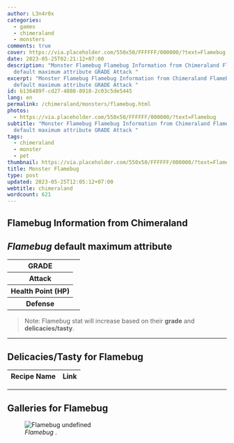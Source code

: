 ```yaml
---
author: L3n4r0x
categories:
  - games
  - chimeraland
  - monsters
comments: true
cover: https://via.placeholder.com/550x50/FFFFFF/000000/?text=Flamebug
date: 2023-05-25T02:21:12+07:00
description: "Monster Flamebug Flamebug Information from Chimeraland Flamebug
  default maximum attribute GRADE Attack "
excerpt: "Monster Flamebug Flamebug Information from Chimeraland Flamebug
  default maximum attribute GRADE Attack "
id: b136489f-cd27-4888-8918-2c03c5de5445
lang: en
permalink: /chimeraland/monsters/flamebug.html
photos:
  - https://via.placeholder.com/550x50/FFFFFF/000000/?text=Flamebug
subtitle: "Monster Flamebug Flamebug Information from Chimeraland Flamebug
  default maximum attribute GRADE Attack "
tags:
  - chimeraland
  - monster
  - pet
thumbnail: https://via.placeholder.com/550x50/FFFFFF/000000/?text=Flamebug
title: Monster Flamebug
type: post
updated: 2023-05-25T12:05:12+07:00
webtitle: chimeraland
wordcount: 621
---
```


<link
  rel="stylesheet"
  href="https://rawcdn.githack.com/dimaslanjaka/Web-Manajemen/870a349/css/bootstrap-5-3-0-alpha3-wrapper.css"
/>
<section id="bootstrap-wrapper">
  <div data-bs-theme="dark">
    <h2>Flamebug Information from Chimeraland</h2>
    <h2 id="attribute"><i>Flamebug</i> default maximum attribute</h2>
    <div class="row">
      <div class="col mb-2">
        <div class="card">
          <div class="card-body">
            <table>
              <tr>
                <th>GRADE</th>
                <td><br /></td>
              </tr>
              <tr>
                <th>Attack</th>
                <td></td>
              </tr>
              <tr>
                <th>Health Point (HP)</th>
                <td></td>
              </tr>
              <tr>
                <th>Defense</th>
                <td></td>
              </tr>
            </table>
          </div>
        </div>
      </div>
    </div>
    <blockquote class="bd-callout bd-callout-warning">
      Note: Flamebug stat will increase based on their <b>grade</b> and
      <b>delicacies/tasty</b>.
    </blockquote>
    <hr />
    <h2 id="delicacies">Delicacies/Tasty for Flamebug</h2>
    <div class="card">
      <div class="card-body">
        <div class="table-responsive">
          <table class="table table-striped">
            <thead>
              <tr>
                <th>Recipe Name</th>
                <th>Link</th>
              </tr>
            </thead>
            <tbody></tbody>
          </table>
        </div>
      </div>
    </div>
    <hr />
    <div id="gallery">
      <h2>Galleries for Flamebug</h2>
      <div class="row">
        <div class="col-lg-6 col-12">
          <figure>
            <img
              src="https://www.webmanajemen.com/undefined"
              alt="Flamebug undefined"
            />
            <figcaption style="word-wrap: break-word">
              <i>Flamebug</i> .
            </figcaption>
          </figure>
        </div>
      </div>
    </div>
  </div>
</section>
